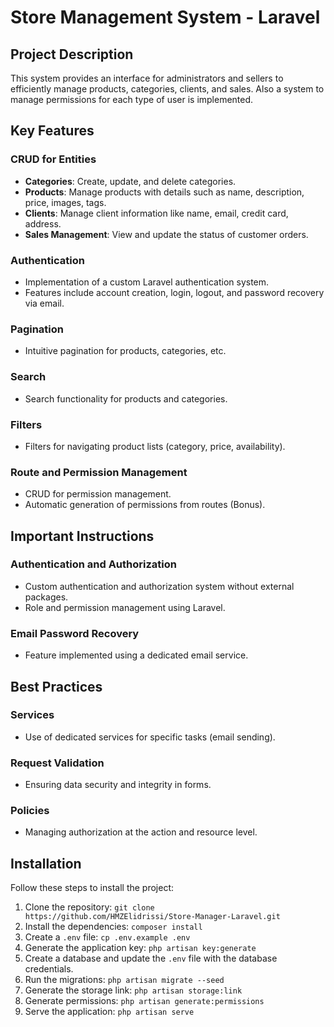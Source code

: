 # Store Management System - Laravel

## Project Description
This system provides an interface for administrators and sellers to efficiently manage products, categories, clients, and sales. Also a system to manage permissions for each type of user is implemented.

## Key Features

### CRUD for Entities
- **Categories**: Create, update, and delete categories.
- **Products**: Manage products with details such as name, description, price, images, tags.
- **Clients**: Manage client information like name, email, credit card, address.
- **Sales Management**: View and update the status of customer orders.

### Authentication
- Implementation of a custom Laravel authentication system.
- Features include account creation, login, logout, and password recovery via email.

### Pagination
- Intuitive pagination for products, categories, etc.

### Search
- Search functionality for products and categories.

### Filters
- Filters for navigating product lists (category, price, availability).

### Route and Permission Management
- CRUD for permission management.
- Automatic generation of permissions from routes (Bonus).

## Important Instructions

### Authentication and Authorization
- Custom authentication and authorization system without external packages.
- Role and permission management using Laravel.

### Email Password Recovery
- Feature implemented using a dedicated email service.

## Best Practices

### Services
- Use of dedicated services for specific tasks (email sending).

### Request Validation
- Ensuring data security and integrity in forms.

### Policies
- Managing authorization at the action and resource level.

## Installation

Follow these steps to install the project:
1. Clone the repository: `git clone https://github.com/HMZElidrissi/Store-Manager-Laravel.git`
2. Install the dependencies: `composer install`
3. Create a `.env` file: `cp .env.example .env`
4. Generate the application key: `php artisan key:generate`
5. Create a database and update the `.env` file with the database credentials.
6. Run the migrations: `php artisan migrate --seed`
7. Generate the storage link: `php artisan storage:link`
8. Generate permissions: `php artisan generate:permissions`
9. Serve the application: `php artisan serve`
